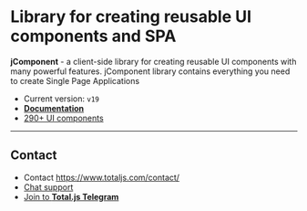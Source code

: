 # Library for creating reusable UI components and SPA

__jComponent__ - a client-side library for creating reusable UI components with many powerful features. jComponent library contains everything you need to create Single Page Applications

- Current version: `v19`
- [__Documentation__](https://docs.totaljs.com/components/)
- [290+ UI components](https://componentator.com)

***

## Contact

- Contact <https://www.totaljs.com/contact/>
- [Chat support](https://platform.totaljs.com/?open=messenger)
- [Join to __Total.js Telegram__](https://t.me/totalplatform)
